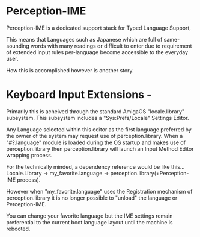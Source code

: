 # Perception-IME

Perception-IME is a dedicated support stack for Typed Language Support,

This means that Languages such as Japanese which are full of same-sounding words with many readings or difficult to enter due to requirement of extended input rules per-language become accessible to the everyday user.

How this is accomplished however is another story.

# Keyboard Input Extensions -

Primarily this is acheived through the standard AmigaOS "locale.library" subsystem.
This subsystem includes a "Sys:Prefs/Locale" Settings Editor.

Any Language selected within this editor as the first language preferred by the owner of the system may request use of perception.library.
When a "#?.language" module is loaded during the OS startup and makes use of perception.library then perception.library will launch an Input Method Editor wrapping process.

For the technically minded,  a dependency reference would be like this...
Locale.Library -> my_favorite.language -> perception.library(+Perception-IME process).

However when "my_favorite.language" uses the Registration mechanism of perception.library it is no longer possible to "unload" the language or Perception-IME.

You can change your favorite language but the IME settings remain preferential to the current boot language layout until the machine is rebooted.
